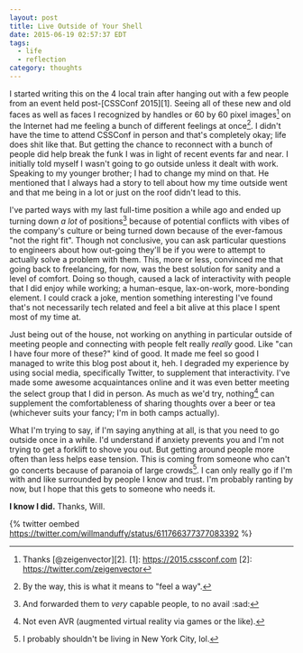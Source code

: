 ```yaml
---
layout: post
title: Live Outside of Your Shell
date: 2015-06-19 02:57:37 EDT
tags:
  - life
  - reflection
category: thoughts
---
```


I started writing this on the 4 local train after hanging out with a few people from
an event held post-[CSSConf 2015][1]. Seeing all of these new and old faces as
well as faces I recognized by handles or 60 by 60 pixel images[^5] on the
Internet had me feeling a bunch of different feelings at once[^1]. I didn't have
the time to attend CSSConf in person and that's completely okay; life does
shit like that. But getting the chance to reconnect with a bunch of people did
help break the funk I was in light of recent events far and near. I initially told
myself I wasn't going to go outside unless it dealt with work. Speaking to my
younger brother; I had to change my mind on that. He mentioned that I always had
a story to tell about how my time outside went and that me being in a lot or
just on the roof didn't lead to this.

I've parted ways with my last full-time position a while ago and ended up turning down
_a lot_ of positions[^2] because of potential conflicts with vibes of the company's
culture or being turned down because of the ever-famous "not the right fit". Though not conclusive, you can ask particular questions to engineers about
how out-going they'll be if you were to attempt to actually solve a problem with
them. This, more or less, convinced me that going back to freelancing, for now,
was the best solution for sanity and a level of comfort. Doing so though,
caused a lack of interactivity with people that I did enjoy while working;
a human-esque, lax-on-work, more-bonding element. I could crack a joke, mention
something interesting I've found that's not necessarily tech related and feel a
bit alive at this place I spent most of my time at.

Just being out of the house, not working on anything in particular outside of
meeting people and connecting with people felt really _really_ good. Like "can I
have four more of these?" kind of good. It made me feel so good I managed to
write this blog post about it, heh. I degraded my experience by using social
media, specifically Twitter, to supplement that interactivity. I've made some
awesome acquaintances online and it was even better meeting the select group
that I did in person. As much as we'd try, nothing[^3] can supplement the
comfortableness of sharing thoughts over a beer or tea (whichever suits your
fancy; I'm in both camps actually).

What I'm trying to say, if I'm saying anything at all, is that you need to go
outside once in a while. I'd understand if anxiety prevents you and I'm not
trying to get a forklift to shove you out. But getting around people more often
than less helps ease tension. This is coming from someone who can't go concerts
because of paranoia of large crowds[^4]. I can only really go if I'm with and
like surrounded by people I know and trust. I'm probably ranting by now, but I
hope that this gets to someone who needs it.

**I know I did.** Thanks, Will.

{% twitter oembed https://twitter.com/willmanduffy/status/611766377377083392 %}

[^1]: By the way, this is what it means to "feel a way".
[^2]: And forwarded them to _very_ capable people, to no avail :sad:
[^3]: Not even AVR (augmented virtual reality via games or the like).
[^4]: I probably shouldn't be living in New York City, lol.
[^5]: Thanks [@zeigenvector][2].
[1]: https://2015.cssconf.com
[2]: https://twitter.com/zeigenvector
